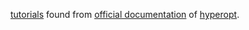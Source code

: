 [tutorials](https://github.com/hyperopt/hyperopt/wiki/FMin) found from [official documentation](http://hyperopt.github.io/hyperopt/) of [hyperopt](https://github.com/hyperopt/hyperopt).